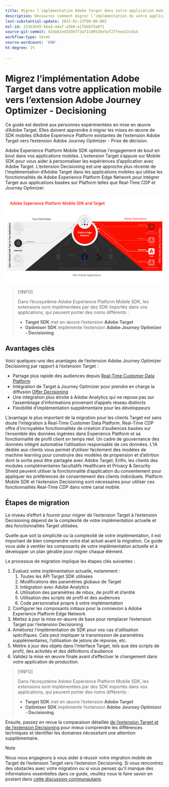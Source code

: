 ```yaml
---
title: Migrez l’implémentation Adobe Target dans votre application mobile vers l’extension Adobe Journey Optimizer - Decisioning
description: Découvrez comment migrer l’implémentation de votre application mobile d’Adobe Target vers l’extension Adobe Journey Optimizer - Decisioning
last-substantial-update: 2023-02-23T00:00:00Z
exl-id: 32363b95-b6ad-44af-a3b0-e1fbbbf5a8f1
source-git-commit: d2da62ed2d36f73af1c8053be5af27feea32cb14
workflow-type: tm+mt
source-wordcount: '690'
ht-degree: 1%

---
```


# Migrez l’implémentation Adobe Target dans votre application mobile vers l’extension Adobe Journey Optimizer - Decisioning

Ce guide est destiné aux personnes expérimentées en mise en œuvre d’Adobe Target. Elles doivent apprendre à migrer les mises en œuvre de SDK mobiles d’Adobe Experience Platform existantes de l’extension Adobe Target vers l’extension Adobe Journey Optimizer - Prise de décision.

Adobe Experience Platform Mobile SDK optimise l&#39;engagement de bout en bout dans vos applications mobiles. L’extension Target s’appuie sur Mobile SDK pour vous aider à personnaliser les expériences d’application avec Adobe Target. L’extension Decisioning est une approche plus récente de l’implémentation d’Adobe Target dans les applications mobiles qui utilise les fonctionnalités de Adobe Experience Platform Edge Network pour intégrer Target aux applications basées sur Platform telles que Real-Time CDP et Journey Optimizer.

![Diagramme montrant la connexion de Mobile SDK à Target par le biais d’Edge Network avec l’extension Decisioning](assets/datacollection.png)

>[!INFO]
>
>Dans l’écosystème Adobe Experience Platform Mobile SDK, les extensions sont implémentées par des SDK importés dans vos applications, qui peuvent porter des noms différents :
>
> * **Target SDK** met en œuvre l’extension **Adobe Target**
> * **Optimiser SDK** implémente l’extension **Adobe Journey Optimizer - Decisioning**


## Avantages clés

Voici quelques-uns des avantages de l’extension Adobe Journey Optimizer Decisioning par rapport à l’extension Target :

* Partage plus rapide des audiences depuis [Real-Time Customer Data Platform](https://experienceleague.adobe.com/docs/platform-learn/tutorials/experience-cloud/next-hit-personalization.html?lang=fr)
* Intégration de Target à Journey Optimizer pour prendre en charge la diffusion [Offer Decisioning](https://experienceleague.adobe.com/docs/target/using/integrate/ajo/offer-decision.html)
* Une intégration plus étroite à Adobe Analytics qui ne repose pas sur l’assemblage d’informations provenant d’appels réseau distincts
* Flexibilité d’implémentation supplémentaire pour les développeurs

L’avantage le plus important de la migration pour les clients Target est sans doute l’intégration à Real-Time Customer Data Platform. Real-Time CDP offre d’incroyables fonctionnalités de création d’audiences basées sur l’ensemble des données ingérées dans Experience Platform et sa fonctionnalité de profil client en temps réel. Un cadre de gouvernance des données intégré automatise l’utilisation responsable de ces données. L’IA dédiée aux clients vous permet d’utiliser facilement des modèles de machine learning pour construire des modèles de propension et d’attrition dont la sortie peut être partagée avec Adobe Target. Enfin, les clients des modules complémentaires facultatifs Healthcare et Privacy &amp; Security Shield peuvent utiliser la fonctionnalité d’application du consentement pour appliquer les préférences de consentement des clients individuels. Platform Mobile SDK et l’extension Decisioning sont nécessaires pour utiliser ces fonctionnalités Real-Time CDP dans votre canal mobile.

## Étapes de migration

Le niveau d’effort à fournir pour migrer de l’extension Target à l’extension Decisioning dépend de la complexité de votre implémentation actuelle et des fonctionnalités Target utilisées.

Quelle que soit la simplicité ou la complexité de votre implémentation, il est important de bien comprendre votre état actuel avant la migration. Ce guide vous aide à ventiler les composants de votre implémentation actuelle et à développer un plan gérable pour migrer chaque élément.

Le processus de migration implique les étapes clés suivantes :

1. Évaluez votre implémentation actuelle, notamment :
   1. Toutes les API Target SDK utilisées
   1. Modifications des paramètres globaux de Target
   1. Intégration avec Adobe Analytics
   1. Utilisation des paramètres de mbox, de profil et d’entité
   1. Utilisation des scripts de profil et des audiences
   1. Code personnalisé propre à votre implémentation
1. Configurer les composants initiaux pour la connexion à Adobe Experience Platform Edge Network
1. Mettez à jour la mise en œuvre de base pour remplacer l’extension Target par l’extension Decisioning
1. Améliorez l’implémentation de SDK pour vos cas d’utilisation spécifiques. Cela peut impliquer la transmission de paramètres supplémentaires, l’utilisation de jetons de réponse, etc.
1. Mettre à jour des objets dans l’interface Target, tels que des scripts de profil, des activités et des définitions d’audience
1. Validez la mise en œuvre finale avant d’effectuer le changement dans votre application de production.


>[!INFO]
>
>Dans l’écosystème Adobe Experience Platform Mobile SDK, les extensions sont implémentées par des SDK importés dans vos applications, qui peuvent porter des noms différents :
>
> * **Target SDK** met en œuvre l’extension **Adobe Target**
> * **Optimiser SDK** implémente l’extension **Adobe Journey Optimizer - Decisioning**

Ensuite, passez en revue la comparaison détaillée [de l’extension Target et de l’extension Decisioning](comparison.md) pour mieux comprendre les différences techniques et identifier les domaines nécessitant une attention supplémentaire.

>[!NOTE]
>
>Nous nous engageons à vous aider à réussir votre migration mobile de Target de l’extension Target vers l’extension Decisioning. Si vous rencontrez des obstacles avec votre migration ou si vous pensez qu&#39;il manque des informations essentielles dans ce guide, veuillez nous le faire savoir en postant dans [cette discussion communautaire](https://experienceleaguecommunities.adobe.com/t5/adobe-experience-platform-data/tutorial-discussion-migrate-target-from-at-js-to-web-sdk/m-p/575587#M463).
